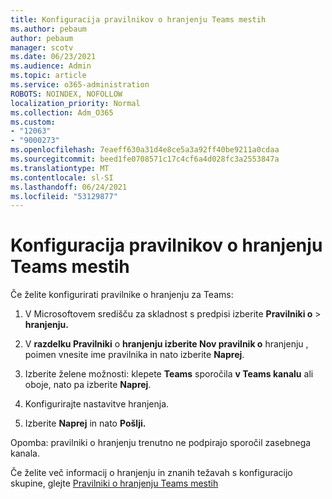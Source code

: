 ```yaml
---
title: Konfiguracija pravilnikov o hranjenju Teams mestih
ms.author: pebaum
author: pebaum
manager: scotv
ms.date: 06/23/2021
ms.audience: Admin
ms.topic: article
ms.service: o365-administration
ROBOTS: NOINDEX, NOFOLLOW
localization_priority: Normal
ms.collection: Adm_O365
ms.custom:
- "12063"
- "9000273"
ms.openlocfilehash: 7eaeff630a31d4e8ce5a3a92ff40be9211a0cdaa
ms.sourcegitcommit: beed1fe0708571c17c4cf6a4d028fc3a2553847a
ms.translationtype: MT
ms.contentlocale: sl-SI
ms.lasthandoff: 06/24/2021
ms.locfileid: "53129877"
---
```

# <a name="configure-retention-policies-for-teams-locations"></a>Konfiguracija pravilnikov o hranjenju Teams mestih

Če želite konfigurirati pravilnike o hranjenju za Teams:

1. V Microsoftovem središču za skladnost s predpisi izberite **Pravilniki o**  >  **hranjenju.**

1. V **razdelku Pravilniki** o **hranjenju izberite Nov pravilnik o** hranjenju , poimen vnesite ime pravilnika in nato izberite **Naprej**.

1. Izberite želene možnosti: klepete **Teams** sporočila **v Teams kanalu** ali oboje, nato pa izberite **Naprej**.

1. Konfigurirajte nastavitve hranjenja. 

1. Izberite **Naprej** in nato **Pošlji.**

Opomba: pravilniki o hranjenju trenutno ne podpirajo sporočil zasebnega kanala.

Če želite več informacij o hranjenju in znanih težavah s konfiguracijo skupine, glejte [Pravilniki o hranjenju Teams mestih](/microsoft-365/compliance/create-retention-policies#retention-policy-for-teams-locations)

